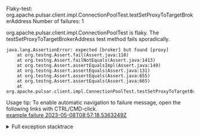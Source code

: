         
Flaky-test: org.apache.pulsar.client.impl.ConnectionPoolTest.testSetProxyToTargetBrokerAddress
Number of failures: 1

org.apache.pulsar.client.impl.ConnectionPoolTest is flaky. The testSetProxyToTargetBrokerAddress test method fails sporadically.

```
java.lang.AssertionError: expected [broker] but found [proxy]
	at org.testng.Assert.fail(Assert.java:110)
	at org.testng.Assert.failNotEquals(Assert.java:1413)
	at org.testng.Assert.assertEqualsImpl(Assert.java:149)
	at org.testng.Assert.assertEquals(Assert.java:131)
	at org.testng.Assert.assertEquals(Assert.java:655)
	at org.testng.Assert.assertEquals(Assert.java:665)
	at org.apache.pulsar.client.impl.ConnectionPoolTest.testSetProxyToTargetBrokerAddress(ConnectionPoolTest.java:219)
```

Usage tip: To enable automatic navigation to failure message, open the following links with CTRL/CMD-click.  
[example failure 2023-05-08T08:57:18.5363249Z](https://github.com/apache/pulsar/actions/runs/4913117438/jobs/8773317037#step:11:743)  


<details>
<summary>Full exception stacktrace</summary>
<code><pre>
java.lang.AssertionError: expected [broker] but found [proxy]
	at org.testng.Assert.fail(Assert.java:110)
	at org.testng.Assert.failNotEquals(Assert.java:1413)
	at org.testng.Assert.assertEqualsImpl(Assert.java:149)
	at org.testng.Assert.assertEquals(Assert.java:131)
	at org.testng.Assert.assertEquals(Assert.java:655)
	at org.testng.Assert.assertEquals(Assert.java:665)
	at org.apache.pulsar.client.impl.ConnectionPoolTest.testSetProxyToTargetBrokerAddress(ConnectionPoolTest.java:219)
	at java.base/jdk.internal.reflect.NativeMethodAccessorImpl.invoke0(Native Method)
	at java.base/jdk.internal.reflect.NativeMethodAccessorImpl.invoke(NativeMethodAccessorImpl.java:77)
	at java.base/jdk.internal.reflect.DelegatingMethodAccessorImpl.invoke(DelegatingMethodAccessorImpl.java:43)
	at java.base/java.lang.reflect.Method.invoke(Method.java:568)
	at org.testng.internal.invokers.MethodInvocationHelper.invokeMethod(MethodInvocationHelper.java:139)
	at org.testng.internal.invokers.InvokeMethodRunnable.runOne(InvokeMethodRunnable.java:47)
	at org.testng.internal.invokers.InvokeMethodRunnable.call(InvokeMethodRunnable.java:76)
	at org.testng.internal.invokers.InvokeMethodRunnable.call(InvokeMethodRunnable.java:11)
	at java.base/java.util.concurrent.FutureTask.run(FutureTask.java:264)
	at java.base/java.util.concurrent.ThreadPoolExecutor.runWorker(ThreadPoolExecutor.java:1136)
	at java.base/java.util.concurrent.ThreadPoolExecutor$Worker.run(ThreadPoolExecutor.java:635)
	at java.base/java.lang.Thread.run(Thread.java:833)

</pre></code>
</details>

